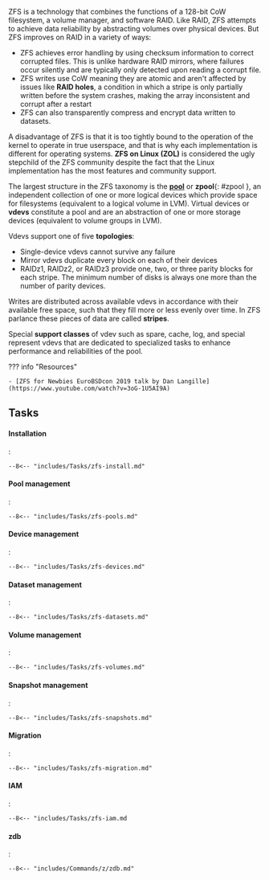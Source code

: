 ZFS is a technology that combines the functions of a 128-bit CoW filesystem, a volume manager, and software RAID.
Like RAID, ZFS attempts to achieve data reliability by abstracting volumes over physical devices. 
But ZFS improves on RAID in a variety of ways:

- ZFS achieves error handling by using checksum information to correct corrupted files.
This is unlike hardware RAID mirrors, where failures occur silently and are typically only detected upon reading a corrupt file.
- ZFS writes use CoW meaning they are atomic and aren't affected by issues like **RAID holes**, a condition in which a stripe is only partially written before the system crashes, making the array inconsistent and corrupt after a restart
- ZFS can also transparently compress and encrypt data written to datasets.

A disadvantage of ZFS is that it is too tightly bound to the operation of the kernel to operate in true userspace, and that is why each implementation is different for operating systems.
**ZFS on Linux (ZOL)** is considered the ugly stepchild of the ZFS community despite the fact that the Linux implementation has the most features and community support.

The largest structure in the ZFS taxonomy is the [**pool**](https://docs.oracle.com/cd/E36784_01/html/E36835/ftyue.html#pool) or **zpool**{: #zpool }, an independent collection of one or more logical devices which provide space for filesystems (equivalent to a logical volume in LVM).
Virtual devices or **vdevs** constitute a pool and are an abstraction of one or more storage devices (equivalent to volume groups in LVM).

Vdevs support one of five **topologies**:

- Single-device vdevs cannot survive any failure
- Mirror vdevs duplicate every block on each of their devices
- RAIDz1, RAIDz2, or RAIDz3 provide one, two, or three parity blocks for each stripe. The minimum number of disks is always one more than the number of parity devices.

Writes are distributed across available vdevs in accordance with their available free space, such that they fill more or less evenly over time.
In ZFS parlance these pieces of data are called **stripes**.

Special **support classes** of vdev such as spare, cache, log, and special represent vdevs that are dedicated to specialized tasks to enhance performance and reliabilities of the pool.

??? info "Resources"

    - [ZFS for Newbies EuroBSDcon 2019 talk by Dan Langille](https://www.youtube.com/watch?v=3oG-1U5AI9A)

## Tasks

#### Installation
:   

    --8<-- "includes/Tasks/zfs-install.md"

#### Pool management
:   

    --8<-- "includes/Tasks/zfs-pools.md"

#### Device management
:   

    --8<-- "includes/Tasks/zfs-devices.md"

#### Dataset management
:   

    --8<-- "includes/Tasks/zfs-datasets.md"

#### Volume management
:   

    --8<-- "includes/Tasks/zfs-volumes.md"

#### Snapshot management
:   

    --8<-- "includes/Tasks/zfs-snapshots.md"

#### Migration
:   

    --8<-- "includes/Tasks/zfs-migration.md"

#### IAM
:   

    --8<-- "includes/Tasks/zfs-iam.md

#### zdb
:   

    --8<-- "includes/Commands/z/zdb.md"